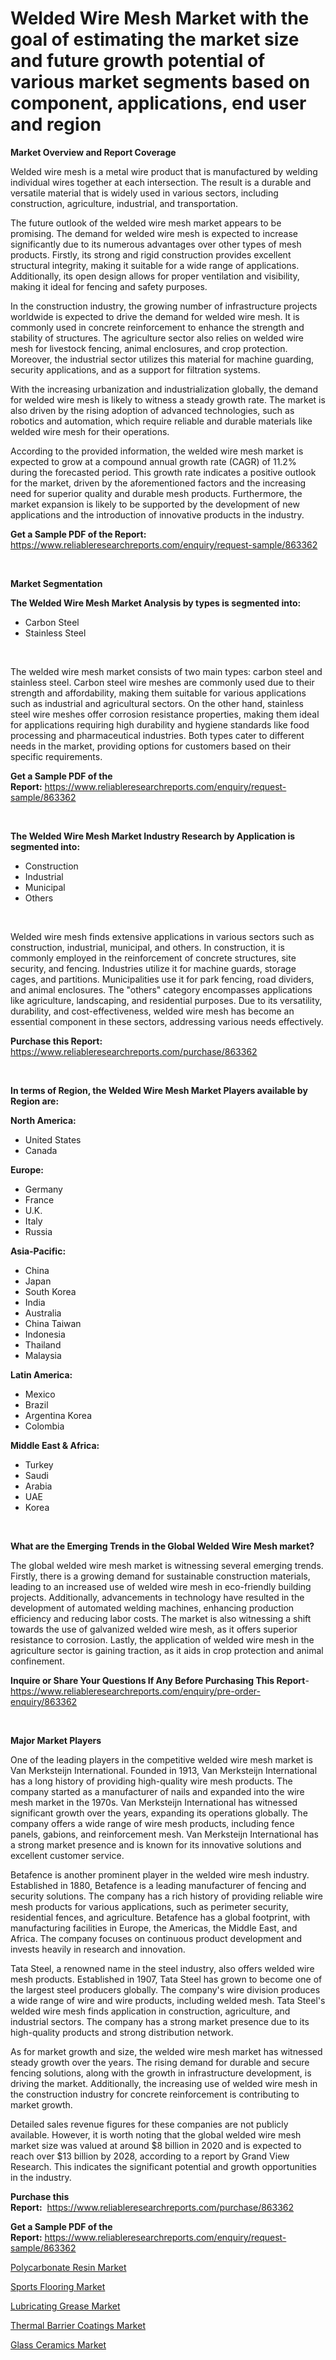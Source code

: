 <p><h1>Welded Wire Mesh Market with the goal of estimating the market size and future growth potential of various market segments based on component, applications, end user and region</h1></p><p><strong>Market Overview and Report Coverage</strong></p>
<p><p>Welded wire mesh is a metal wire product that is manufactured by welding individual wires together at each intersection. The result is a durable and versatile material that is widely used in various sectors, including construction, agriculture, industrial, and transportation.</p><p>The future outlook of the welded wire mesh market appears to be promising. The demand for welded wire mesh is expected to increase significantly due to its numerous advantages over other types of mesh products. Firstly, its strong and rigid construction provides excellent structural integrity, making it suitable for a wide range of applications. Additionally, its open design allows for proper ventilation and visibility, making it ideal for fencing and safety purposes.</p><p>In the construction industry, the growing number of infrastructure projects worldwide is expected to drive the demand for welded wire mesh. It is commonly used in concrete reinforcement to enhance the strength and stability of structures. The agriculture sector also relies on welded wire mesh for livestock fencing, animal enclosures, and crop protection. Moreover, the industrial sector utilizes this material for machine guarding, security applications, and as a support for filtration systems.</p><p>With the increasing urbanization and industrialization globally, the demand for welded wire mesh is likely to witness a steady growth rate. The market is also driven by the rising adoption of advanced technologies, such as robotics and automation, which require reliable and durable materials like welded wire mesh for their operations.</p><p>According to the provided information, the welded wire mesh market is expected to grow at a compound annual growth rate (CAGR) of 11.2% during the forecasted period. This growth rate indicates a positive outlook for the market, driven by the aforementioned factors and the increasing need for superior quality and durable mesh products. Furthermore, the market expansion is likely to be supported by the development of new applications and the introduction of innovative products in the industry.</p></p>
<p><strong>Get a Sample PDF of the Report:</strong> <a href="https://www.reliableresearchreports.com/enquiry/request-sample/863362">https://www.reliableresearchreports.com/enquiry/request-sample/863362</a></p>
<p>&nbsp;</p>
<p><strong>Market Segmentation</strong></p>
<p><strong>The Welded Wire Mesh Market Analysis by types is segmented into:</strong></p>
<p><ul><li>Carbon Steel</li><li>Stainless Steel</li></ul></p>
<p>&nbsp;</p>
<p><p>The welded wire mesh market consists of two main types: carbon steel and stainless steel. Carbon steel wire meshes are commonly used due to their strength and affordability, making them suitable for various applications such as industrial and agricultural sectors. On the other hand, stainless steel wire meshes offer corrosion resistance properties, making them ideal for applications requiring high durability and hygiene standards like food processing and pharmaceutical industries. Both types cater to different needs in the market, providing options for customers based on their specific requirements.</p></p>
<p><strong>Get a Sample PDF of the Report:</strong>&nbsp;<a href="https://www.reliableresearchreports.com/enquiry/request-sample/863362">https://www.reliableresearchreports.com/enquiry/request-sample/863362</a></p>
<p>&nbsp;</p>
<p><strong>The Welded Wire Mesh Market Industry Research by Application is segmented into:</strong></p>
<p><ul><li>Construction</li><li>Industrial</li><li>Municipal</li><li>Others</li></ul></p>
<p>&nbsp;</p>
<p><p>Welded wire mesh finds extensive applications in various sectors such as construction, industrial, municipal, and others. In construction, it is commonly employed in the reinforcement of concrete structures, site security, and fencing. Industries utilize it for machine guards, storage cages, and partitions. Municipalities use it for park fencing, road dividers, and animal enclosures. The "others" category encompasses applications like agriculture, landscaping, and residential purposes. Due to its versatility, durability, and cost-effectiveness, welded wire mesh has become an essential component in these sectors, addressing various needs effectively.</p></p>
<p><strong>Purchase this Report:</strong>&nbsp; <a href="https://www.reliableresearchreports.com/purchase/863362">https://www.reliableresearchreports.com/purchase/863362</a></p>
<p>&nbsp;</p>
<p><strong>In terms of Region, the Welded Wire Mesh Market Players available by Region are:</strong></p>
<p>
    <p> <strong> North America: </strong>
        <ul>
            <li>United States</li>
            <li>Canada</li>
        </ul>
        </p> 
    <p> <strong> Europe: </strong>
        <ul>
            <li>Germany</li>
            <li>France</li>
            <li>U.K.</li>
            <li>Italy</li>
            <li>Russia</li>
        </ul>
        </p> 
    <p> <strong> Asia-Pacific: </strong>
        <ul>
            <li>China</li>
            <li>Japan</li>
            <li>South Korea</li>
            <li>India</li>
            <li>Australia</li>
            <li>China Taiwan</li>
            <li>Indonesia</li>
            <li>Thailand</li>
            <li>Malaysia</li>
        </ul>
        </p> 
    <p> <strong> Latin America: </strong>
        <ul>
            <li>Mexico</li>
            <li>Brazil</li>
            <li>Argentina Korea</li>
            <li>Colombia</li>
        </ul>
        </p> 
    <p> <strong> Middle East & Africa: </strong>
        <ul>
            <li>Turkey</li>
            <li>Saudi</li>
            <li>Arabia</li>
            <li>UAE</li>
            <li>Korea</li>
        </ul>
    </p>
    </p>
<p>&nbsp;</p>
<p><strong>What are the Emerging Trends in the Global Welded Wire Mesh market?</strong></p>
<p><p>The global welded wire mesh market is witnessing several emerging trends. Firstly, there is a growing demand for sustainable construction materials, leading to an increased use of welded wire mesh in eco-friendly building projects. Additionally, advancements in technology have resulted in the development of automated welding machines, enhancing production efficiency and reducing labor costs. The market is also witnessing a shift towards the use of galvanized welded wire mesh, as it offers superior resistance to corrosion. Lastly, the application of welded wire mesh in the agriculture sector is gaining traction, as it aids in crop protection and animal confinement.</p></p>
<p><strong>Inquire or Share Your Questions If Any Before Purchasing This Report</strong>- <a href="https://www.reliableresearchreports.com/enquiry/pre-order-enquiry/863362">https://www.reliableresearchreports.com/enquiry/pre-order-enquiry/863362</a></p>
<p>&nbsp;</p>
<p><strong>Major Market Players</strong></p>
<p><p>One of the leading players in the competitive welded wire mesh market is Van Merksteijn International. Founded in 1913, Van Merksteijn International has a long history of providing high-quality wire mesh products. The company started as a manufacturer of nails and expanded into the wire mesh market in the 1970s. Van Merksteijn International has witnessed significant growth over the years, expanding its operations globally. The company offers a wide range of wire mesh products, including fence panels, gabions, and reinforcement mesh. Van Merksteijn International has a strong market presence and is known for its innovative solutions and excellent customer service.</p><p>Betafence is another prominent player in the welded wire mesh industry. Established in 1880, Betafence is a leading manufacturer of fencing and security solutions. The company has a rich history of providing reliable wire mesh products for various applications, such as perimeter security, residential fences, and agriculture. Betafence has a global footprint, with manufacturing facilities in Europe, the Americas, the Middle East, and Africa. The company focuses on continuous product development and invests heavily in research and innovation.</p><p>Tata Steel, a renowned name in the steel industry, also offers welded wire mesh products. Established in 1907, Tata Steel has grown to become one of the largest steel producers globally. The company's wire division produces a wide range of wire and wire products, including welded mesh. Tata Steel's welded wire mesh finds application in construction, agriculture, and industrial sectors. The company has a strong market presence due to its high-quality products and strong distribution network.</p><p>As for market growth and size, the welded wire mesh market has witnessed steady growth over the years. The rising demand for durable and secure fencing solutions, along with the growth in infrastructure development, is driving the market. Additionally, the increasing use of welded wire mesh in the construction industry for concrete reinforcement is contributing to market growth.</p><p>Detailed sales revenue figures for these companies are not publicly available. However, it is worth noting that the global welded wire mesh market size was valued at around $8 billion in 2020 and is expected to reach over $13 billion by 2028, according to a report by Grand View Research. This indicates the significant potential and growth opportunities in the industry.</p></p>
<p><strong>Purchase this Report:</strong>&nbsp;&nbsp;<a href="https://www.reliableresearchreports.com/purchase/863362">https://www.reliableresearchreports.com/purchase/863362</a></p>
<p></p>
<p><strong>Get a Sample PDF of the Report:</strong>&nbsp;<a href="https://www.reliableresearchreports.com/enquiry/request-sample/863362">https://www.reliableresearchreports.com/enquiry/request-sample/863362</a></p>
<p><p><a href="https://github.com/abbypearson7765/Market-Research-Report-List-1/blob/main/polycarbonate-resin-market.md">Polycarbonate Resin Market</a></p><p><a href="https://github.com/dziulagalemab/Market-Research-Report-List-1/blob/main/sports-flooring-market.md">Sports Flooring Market</a></p><p><a href="https://github.com/jonneygiverf/Market-Research-Report-List-1/blob/main/lubricating-grease-market.md">Lubricating Grease Market</a></p><p><a href="https://github.com/grishafomin4852/Market-Research-Report-List-1/blob/main/thermal-barrier-coatings-market.md">Thermal Barrier Coatings Market</a></p><p><a href="https://github.com/ruslanpoljakovrd177/Market-Research-Report-List-1/blob/main/glass-ceramics-market.md">Glass Ceramics Market</a></p></p>